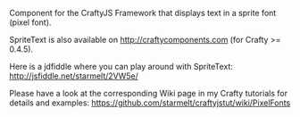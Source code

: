 Component for the CraftyJS Framework that displays text in a sprite font (pixel font).

SpriteText is also available on http://craftycomponents.com (for Crafty >= 0.4.5).

Here is a jdfiddle where you can play around with SpriteText:
  http://jsfiddle.net/starmelt/2VW5e/

Please have a look at the corresponding Wiki page in my Crafty tutorials for details and examples:
  https://github.com/starmelt/craftyjstut/wiki/PixelFonts
  
